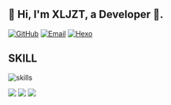 ## 👋 Hi, I'm XLJZT, a Developer 🚀.
[![GitHub](https://img.shields.io/static/v1?style=for-the-badge&message=GitHub&color=181717&logo=GitHub&logoColor=FFFFFF&label=)](https://github.com/XLJZT)
[![Email](https://img.shields.io/static/v1?style=for-the-badge&message=Gmail&color=EA4335&logo=Gmail&logoColor=FFFFFF&label=)](mailto:xljzts@163.com)
[![Hexo](https://img.shields.io/static/v1?style=for-the-badge&message=Blog&color=FF4088&logo=Hugo&logoColor=FFFFFF&label=)](https://www.xljzt.top/)
## SKILL
![skills](https://skillicons.dev/icons?i=c,cpp,cs,css,docker,flask,git,github,gitlab,html,js,linux,md,mysql,nginx,ps,php,qt,redis,rust,sqlite,vim,vscode)

![](https://github-profile-summary-cards.vercel.app/api/cards/profile-details?username=XLJZT&theme=github)
![](https://github-profile-summary-cards.vercel.app/api/cards/stats?username=XLJZT&theme=github)
![](https://github-profile-summary-cards.vercel.app/api/cards/most-commit-language?username=XLJZT&theme=github)

<!---
XLJZT/XLJZT is a ✨ special ✨ repository because its `README.md` (this file) appears on your GitHub profile.
You can click the Preview link to take a look at your changes.
--->
